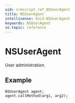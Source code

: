 ```yaml
---
uid: crmscript_ref_NSUserAgent
title: NSUserAgent
intellisense: Void.NSUserAgent
keywords: NSUserAgent
so.topic: reference
---
```


# NSUserAgent

User administration.

## Example

```crmscript
NSUserAgent agent;
agent.callMethod(arg1, arg2);
```
